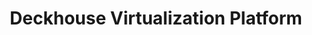---
title: "Deckhouse Virtualization Platform"
permalink: ru/virtualization-platform/documentation/user/d8.html
lang: ru
---